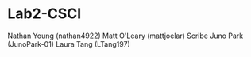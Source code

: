 # Lab2-CSCI
Nathan Young (nathan4922)
Matt O'Leary (mattjoelar) Scribe
Juno Park (JunoPark-01)
Laura Tang (LTang197)
